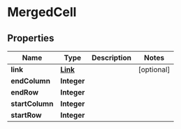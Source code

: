 
# MergedCell

## Properties
Name | Type | Description | Notes
------------ | ------------- | ------------- | -------------
**link** | [**Link**](Link.md) |  |  [optional]
**endColumn** | **Integer** |  | 
**endRow** | **Integer** |  | 
**startColumn** | **Integer** |  | 
**startRow** | **Integer** |  | 



